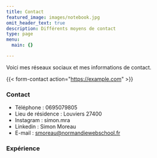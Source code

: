 ```yaml
---
title: Contact
featured_image: images/notebook.jpg
omit_header_text: true
description: Différents moyens de contact
type: page
menu:
  main: {}

---
```

Voici mes réseaux sociaux et mes informations de contact. 

{{< form-contact action="https://example.com"  >}}

### Contact

* Téléphone : 0695079805
* Lieu de résidence : Louviers 27400
* Instagram : simon.mra
* Linkedin : Simon Moreau
* E-mail : smoreau@normandiewebschool.fr

### Expérience